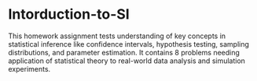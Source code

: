 # Intorduction-to-SI
This homework assignment tests understanding of key concepts in statistical inference like confidence intervals, hypothesis testing, sampling distributions, and parameter estimation.
It contains 8 problems needing application of statistical theory
to real-world data analysis and simulation experiments.



